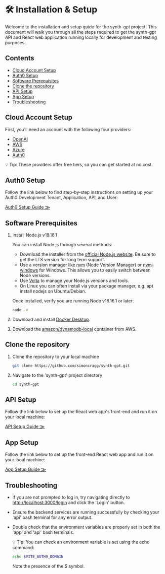 # 🛠️ Installation & Setup

Welcome to the installation and setup guide for the synth-gpt project! This document will walk you through all the steps required to get the synth-gpt API and React web application running locally for development and testing purposes.

## Contents

- [Cloud Account Setup](#cloud-account-setup)
- [Auth0 Setup](#auth0-setup)
- [Software Prerequisites](#software-prerequisites)
- [Clone the repository](#clone-the-repository)
- [API Setup](#api-setup)
- [App Setup](#app-setup)
- [Troubleshooting](#troubleshooting)

## Cloud Account Setup

First, you'll need an account with the following four providers:

- [OpenAI](https://openai.com/)
- [AWS](https://aws.amazon.com/)
- [Azure](https://azure.microsoft.com/)
- [Auth0](https://auth0.com/)

💡 Tip: These providers offer free tiers, so you can get started at no cost.

## Auth0 Setup

Follow the link below to find step-by-step instructions on setting up your Auth0 Development Tenant, Application, API, and User:

[Auth0 Setup Guide ⨠](setup-auth0.md)

## Software Prerequisites

1. Install Node.js v18.16.1

   You can install Node.js through several methods:

   - Download the installer from the [official Node.js website](https://nodejs.org/en/download/). Be sure to get the LTS version for long term support.
   - Use a version manager like [nvm](https://github.com/nvm-sh/nvm) (Node Version Manager) or [nvm-windows](https://github.com/coreybutler/nvm-windows) for Windows. This allows you to easily switch between Node versions.
   - Use [Volta](https://volta.sh/) to manage your Node.js versions and tools.
   - On Linux you can often install via your package manager, e.g. apt install nodejs on Ubuntu/Debian.

   Once installed, verify you are running Node v18.16.1 or later:

   ```bash
   node -v
   ```

2. Download and install [Docker Desktop](https://docs.docker.com/get-docker/).

3. Download the [amazon/dynamodb-local](https://docs.aws.amazon.com/amazondynamodb/latest/developerguide/DynamoDBLocal.html) container from AWS.

## Clone the repository

1. Clone the repository to your local machine

   ```bash
   git clone https://github.com/simoncragg/synth-gpt.git
   ```

2. Navigate to the 'synth-gpt' project directory

   ```bash
   cd synth-gpt
   ```

## API Setup

Follow the link below to set up the React web app's front-end and run it on your local machine:

[API Setup Guide ⨠](./setup-api.md)

## App Setup

Follow the link below to set up the front-end React web app and run it on your local machine:

[App Setup Guide ⨠](./setup-app.md)

## Troubleshooting

- If you are not prompted to log in, try navigating directly to [http://localhost:3000/login](http://localhost:3000/login) and click the 'Login' button.

- Ensure the backend services are running successfully by checking your 'api' bash terminal for any error output.

- Double check that the environment variables are properly set in both the 'app' and 'api' bash terminals.

  💡 Tip: You can check an environment variable is set using the echo command:

  ```bash
  echo $VITE_AUTH0_DOMAIN
  ```

  Note the presence of the $ symbol.
